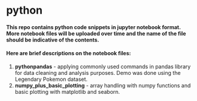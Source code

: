 # python
#### This repo contains python code snippets in jupyter notebook format. More notebook files will be uploaded over time and the name of the file should be indicative of the contents. 
#### Here are brief descriptions on the notebook files:
1. __pythonpandas__ - applying commonly used commands in pandas library for data cleaning and analysis purposes. Demo was done using the Legendary Pokemon dataset.
2. __numpy_plus_basic_plotting__ - array handling with numpy functions and basic plotting with matplotlib and seaborn.

